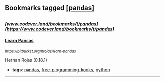 ## Bookmarks tagged [[pandas]](https://www.codever.land/search?q=[pandas])

_<sup><sup>[www.codever.land/bookmarks/t/pandas](https://www.codever.land/bookmarks/t/pandas)</sup></sup>_
---
#### [Learn Pandas](https://bitbucket.org/hrojas/learn-pandas)
_<sup>https://bitbucket.org/hrojas/learn-pandas</sup>_

Hernan Rojas (0.18.1)
* **tags**: [pandas](../tagged/pandas.md), [free-programming-books](../tagged/free-programming-books.md), [python](../tagged/python.md)
---
